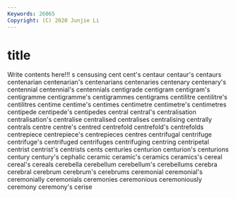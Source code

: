 ```yaml
---
Keywords: 26065
Copyright: (C) 2020 Junjie Li
---
```


# title

Write contents here!!!
s 
censusing 
cent 
cent's 
centaur 
centaur's 
centaurs
centenarian 
centenarian's 
centenarians 
centenaries 
centenary 
centenary's 
centennial 
centennial's 
centennials 
centigrade
centigram 
centigram's 
centigramme 
centigramme's 
centigrammes 
centigrams 
centilitre 
centilitre's 
centilitres 
centime
centime's 
centimes 
centimetre 
centimetre's 
centimetres 
centipede 
centipede's 
centipedes 
central 
central's
centralisation 
centralisation's 
centralise 
centralised 
centralises 
centralising 
centrally 
centrals 
centre 
centre's
centred 
centrefold 
centrefold's 
centrefolds 
centrepiece 
centrepiece's 
centrepieces 
centres 
centrifugal 
centrifuge
centrifuge's 
centrifuged 
centrifuges 
centrifuging 
centring 
centripetal 
centrist 
centrist's 
centrists 
cents
centuries 
centurion 
centurion's 
centurions 
century 
century's 
cephalic 
ceramic 
ceramic's 
ceramics
ceramics's 
cereal 
cereal's 
cereals 
cerebella 
cerebellum 
cerebellum's 
cerebellums 
cerebra 
cerebral
cerebrum 
cerebrum's 
cerebrums 
ceremonial 
ceremonial's 
ceremonially 
ceremonials 
ceremonies 
ceremonious 
ceremoniously
ceremony 
ceremony's 
cerise 
